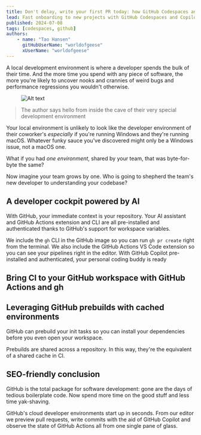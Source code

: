 ```yaml
---
title: Don't delay, write your first PR today: how GitHub Codespaces and GitHub Copilot enable warp-speed development
lead: Fast onboarding to new projects with GitHub Codespaces and Copilot
published: 2024-07-08
tags: [codespaces, github]
authors:
    - name: "Tao Hansen"
      gitHubUserName: "worldofgeese"
      xUserName: "worldofgeese"
---
```


A local development environment is where a developer spends the bulk of their time. And the more time you spend with any piece of software, the more you're likely to uncover nooks and crannies of weird bugs and performance regressions you wouldn't otherwise.

<figure>
    <img src="https://user-images.githubusercontent.com/59834693/266082479-f9b795ff-0838-4953-bcbe-e66464482bf7.png" alt="Alt text" />
    <figcaption></figcaption>
</figure>

> The author says hello from inside the cave of their very special development environment

Your local environment is unlikely to look like the developer environment of their coworker's *especially* if you're running Windows and they're running macOS. Whatever funky sauce you've discovered might only be a Windows issue, not a macOS one.

What if you had *one environment*, shared by your team, that was byte-for-byte the same?

Now imagine your team grows by one. Who is going to shepherd the team's new developer to understanding your codebase?

## A developer cockpit powered by AI

With GitHub, your immediate context is your repository. Your AI assistant and GitHub Actions extension and CLI are all pre-installed and authenticated thanks to GitHub's support for workspace variables.

We include the `gh` CLI in the GitHub image so you can run `gh pr create` right from the terminal. We also include the GitHub Actions VS Code extension so you can see your pipelines right in the editor. With GitHub Copilot pre-installed and authenticated, your personal coding buddy is ready

## Bring CI to your GitHub workspace with GitHub Actions and gh

## Leveraging GitHub prebuilds with cached environments

GitHub can prebuild your init tasks so you can install your dependencies before you even open your workspace.

Prebuilds are shared across a repository. In this way, they're the equivalent of a shared cache in CI.

## SEO-friendly conclusion

GitHub is the total package for software development: gone are the days of tedious boilerplate code. Now spend more time on the good stuff and less time yak-shaving.

GitHub's cloud developer environments start up in seconds. From our editor we preview pull requests, write commits with the aid of GitHub Copilot and observe the state of GitHub Actions all from one single pane of glass.